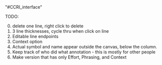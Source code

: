 "#CCRI_interface" 


TODO:

0. delete one line, right click to delete
1. 3 line thicknesses, cycle thru when click on line
2. Editable line endpoints
3. Context option
4. Actual symbol and name appear outside the canvas, below the column.
5. Keep track of who did what annotation - this is mostly for other people
6. Make version that has only Effort, Phrasing, and Context
